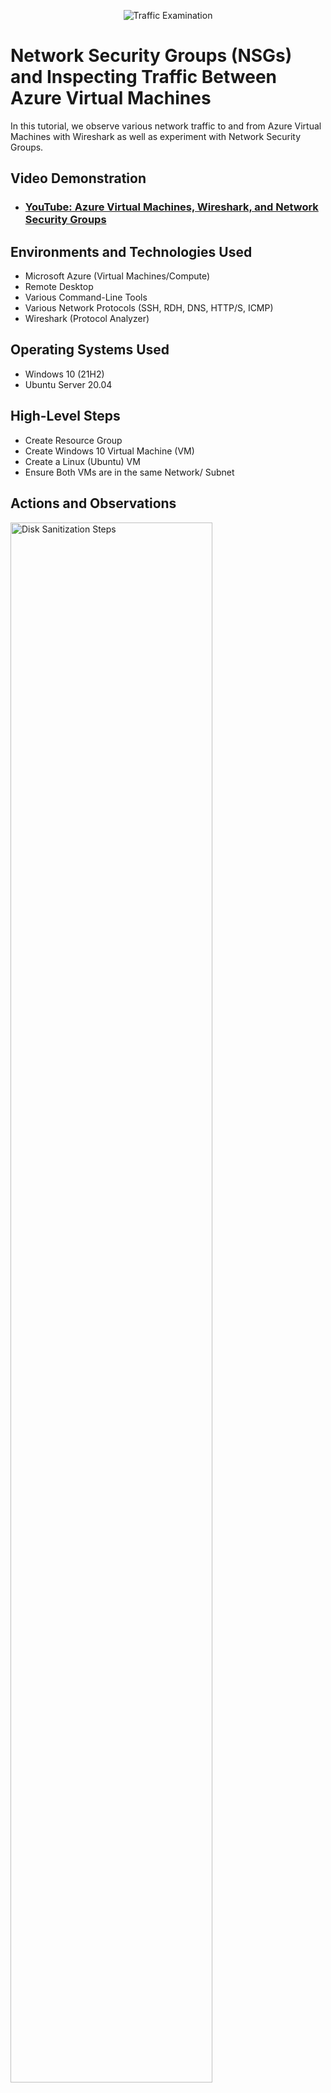 <p align="center">
<img src="https://i.imgur.com/Ua7udoS.png" alt="Traffic Examination"/>
</p>

<h1>Network Security Groups (NSGs) and Inspecting Traffic Between Azure Virtual Machines</h1>
In this tutorial, we observe various network traffic to and from Azure Virtual Machines with Wireshark as well as experiment with Network Security Groups. <br />


<h2>Video Demonstration</h2>

- ### [YouTube: Azure Virtual Machines, Wireshark, and Network Security Groups](https://www.youtube.com)

<h2>Environments and Technologies Used</h2>

- Microsoft Azure (Virtual Machines/Compute)
- Remote Desktop
- Various Command-Line Tools
- Various Network Protocols (SSH, RDH, DNS, HTTP/S, ICMP)
- Wireshark (Protocol Analyzer)

<h2>Operating Systems Used </h2>

- Windows 10 (21H2)
- Ubuntu Server 20.04

<h2>High-Level Steps</h2>

- Create Resource Group
- Create Windows 10 Virtual Machine (VM)
- Create a  Linux (Ubuntu) VM
- Ensure Both VMs are in the same Network/ Subnet

<h2>Actions and Observations</h2>

<p>
<img src="https://i.imgur.com/DJmEXEB.png" height="80%" width="80%" alt="Disk Sanitization Steps"/>
</p>
<p>
Create a Resource Group
Create a Windows 10 Virtual Machine (VM)
While creating the VM, select the previously created Resource Group
While creating the VM, allow it to create a new Virtual Network (Vnet) and Subnet
Create a Linux (Ubuntu) VM
While creating the VM, select the previously created Resource Group and Virtual Network—the Virtual Network MUST BE THE SAME.
Authentication type: Username/Password
Ensure both VMs are in the same Virtual Network / Subnet

</p>
<br />

<p>
<img style="display: block;-webkit-user-select: none;margin: auto;cursor: zoom-in;background-color: hsl(0, 0%, 90%);transition: background-color 300ms;" src="https://github-production-user-asset-6210df.s3.amazonaws.com/142127371/420562561-d22d0f1f-a23d-4e8c-baf5-7a91f0709866.PNG?X-Amz-Algorithm=AWS4-HMAC-SHA256&amp;X-Amz-Credential=AKIAVCODYLSA53PQK4ZA%2F20250308%2Fus-east-1%2Fs3%2Faws4_request&amp;X-Amz-Date=20250308T063035Z&amp;X-Amz-Expires=300&amp;X-Amz-Signature=c3c9712a2c55f0ef7ce44e3d47c4a14ed439b79c5026810ab6ff7e8019186626&amp;X-Amz-SignedHeaders=host">

</p>
<p>
If using Mac, install Microsoft Remote Desktop
Use Remote Desktop to connect to your Windows 10 Virtual Machine
Within your Windows 10 Virtual Machine, Install Wireshark
Open Wireshark and start packet capture
Within Wireshark, filter for ICMP traffic only
Retrieve the private IP address of the Ubuntu VM (linux-vm) and attempt to ping it from within the Windows 10 VM
Observe ping requests and replies within WireShark
From The Windows 10 VM, open command line or PowerShell and attempt to ping a public website (such as www.google.com) and observe the traffic in WireShark

</p>
<br />

<p>
<img style="display: block;-webkit-user-select: none;margin: auto;cursor: zoom-in;background-color: hsl(0, 0%, 90%);transition: background-color 300ms;" src="https://github-production-user-asset-6210df.s3.amazonaws.com/142127371/420567914-94d3ab71-0ad8-4482-a726-6a0ac9ccecb0.png?X-Amz-Algorithm=AWS4-HMAC-SHA256&amp;X-Amz-Credential=AKIAVCODYLSA53PQK4ZA%2F20250308%2Fus-east-1%2Fs3%2Faws4_request&amp;X-Amz-Date=20250308T063831Z&amp;X-Amz-Expires=300&amp;X-Amz-Signature=92bc63faa24e0527d6c52d972a26ed737071e8b25e2f1c3de2d4d4536c0d3c7c&amp;X-Amz-SignedHeaders=host">
</p>
<p>
(Configuring a Firewall [Network Security Group])
Initiate a perpetual/non-stop ping from your Windows 10 VM to your Ubuntu VM
Open the Network Security Group your Ubuntu VM is using and disable incoming (inbound) ICMP traffic
Back in the Windows 10 VM, observe the ICMP traffic in WireShark and the command line Ping activity
Re-enable ICMP traffic for the Network Security Group your Ubuntu VM is
Back in the Windows 10 VM, observe the ICMP traffic in WireShark and the command line Ping activity (should start working)
Stop the ping activity

</p>
<br />

<p>
<img style="display: block;-webkit-user-select: none;margin: auto;cursor: zoom-in;background-color: hsl(0, 0%, 90%);transition: background-color 300ms;" src="https://private-user-images.githubusercontent.com/142127371/420566361-01f3faca-fc0e-4efa-acc9-62039c65ccd0.png?jwt=eyJhbGciOiJIUzI1NiIsInR5cCI6IkpXVCJ9.eyJpc3MiOiJnaXRodWIuY29tIiwiYXVkIjoicmF3LmdpdGh1YnVzZXJjb250ZW50LmNvbSIsImtleSI6ImtleTUiLCJleHAiOjE3NDE0MTU5NTAsIm5iZiI6MTc0MTQxNTY1MCwicGF0aCI6Ii8xNDIxMjczNzEvNDIwNTY2MzYxLTAxZjNmYWNhLWZjMGUtNGVmYS1hY2M5LTYyMDM5YzY1Y2NkMC5wbmc_WC1BbXotQWxnb3JpdGhtPUFXUzQtSE1BQy1TSEEyNTYmWC1BbXotQ3JlZGVudGlhbD1BS0lBVkNPRFlMU0E1M1BRSzRaQSUyRjIwMjUwMzA4JTJGdXMtZWFzdC0xJTJGczMlMkZhd3M0X3JlcXVlc3QmWC1BbXotRGF0ZT0yMDI1MDMwOFQwNjM0MTBaJlgtQW16LUV4cGlyZXM9MzAwJlgtQW16LVNpZ25hdHVyZT0wMzRlMmM2YzVhMDY1Zjc5ZTljZTBiZWM4MmM2OGQxNDFkZDQ5NDFhMDZhZDBhOGIxYTk3Mjg5OGQ3OTQ4MWEzJlgtQW16LVNpZ25lZEhlYWRlcnM9aG9zdCJ9.bFCFwQjGmmSt80wfrrazom0Ui6MlQ_219i7F-cEO3M8" width="1258" height="707">
</p>
<p>
(Observe SSH Traffic)
Log back into the windows-vm
Back in Wireshark, start a packet capture up
Filter for SSH traffic only
From your Windows 10 VM, “SSH into” your Ubuntu Virtual Machine (via its private IP address)![Uploading Screenshot (132).png…]()

Open PowerShell, and type: ssh labuser@<private IP address>
Type commands (username, pwd, etc) into the linux SSH connection and observe SSH traffic spam in WireShark
Exit the SSH connection by typing ‘exit’ and pressing [Enter]
</p>
<br />

<p>
<img src="https://i.imgur.com/DJmEXEB.png" height="80%" width="80%" alt="Disk Sanitization Steps"/>
</p>
<p>
(Observe DHCP Traffic)
Back in Wireshark, filter for DHCP traffic only
From your Windows 10 VM, attempt to issue your VM a new IP address from the command line
Open PowerShell as admin and run: ipconfig /renew
Observe the DHCP traffic appearing in WireShark
</p>
<br />

<p>
<img src="https://i.imgur.com/DJmEXEB.png" height="80%" width="80%" alt="Disk Sanitization Steps"/>
</p>
<p>
(Observe DNS Traffic)
Back in Wireshark, filter for DNS traffic only
From your Windows 10 VM within a command line, use nslookup to see what google.com and disney.com’s IP addresses are
Observe the DNS traffic being show in WireShark
</p>
<br />

<p>
<img style="display: block;-webkit-user-select: none;margin: auto;cursor: zoom-in;background-color: hsl(0, 0%, 90%);transition: background-color 300ms;" src="https://github-production-user-asset-6210df.s3.amazonaws.com/142127371/420567017-21f7e80d-864f-4a91-923f-20a59b444b51.png?X-Amz-Algorithm=AWS4-HMAC-SHA256&amp;X-Amz-Credential=AKIAVCODYLSA53PQK4ZA%2F20250308%2Fus-east-1%2Fs3%2Faws4_request&amp;X-Amz-Date=20250308T062507Z&amp;X-Amz-Expires=300&amp;X-Amz-Signature=63d974eca2c848622f314c3bc8aaef8ea7704ab9996f202b9f6b5e79284408d1&amp;X-Amz-SignedHeaders=host">
</p>
<p>
(Observe RDP Traffic)
Back in Wireshark, filter for RDP traffic only (tcp.port == 3389)
Observe the immediate non-stop spam of traffic? Why do you think it’s non-stop spamming vs only showing traffic when you do an activity?
Answer: because the RDP (protocol) is constantly showing you a live stream from one computer to another, therefor traffic is always being transmitted
</p>
<br />

